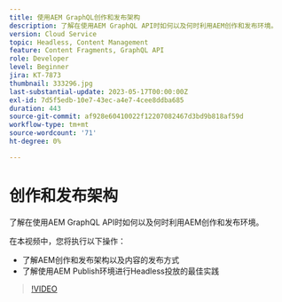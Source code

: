 ```yaml
---
title: 使用AEM GraphQL创作和发布架构
description: 了解在使用AEM GraphQL API时如何以及何时利用AEM创作和发布环境。
version: Cloud Service
topic: Headless, Content Management
feature: Content Fragments, GraphQL API
role: Developer
level: Beginner
jira: KT-7873
thumbnail: 333296.jpg
last-substantial-update: 2023-05-17T00:00:00Z
exl-id: 7d5f5edb-10e7-43ec-a4e7-4cee8ddba685
duration: 443
source-git-commit: af928e60410022f12207082467d3bd9b818af59d
workflow-type: tm+mt
source-wordcount: '71'
ht-degree: 0%

---
```


# 创作和发布架构

了解在使用AEM GraphQL API时如何以及何时利用AEM创作和发布环境。

在本视频中，您将执行以下操作：

+ 了解AEM创作和发布架构以及内容的发布方式
+ 了解使用AEM Publish环境进行Headless投放的最佳实践

>[!VIDEO](https://video.tv.adobe.com/v/333296?quality=12&learn=on)
